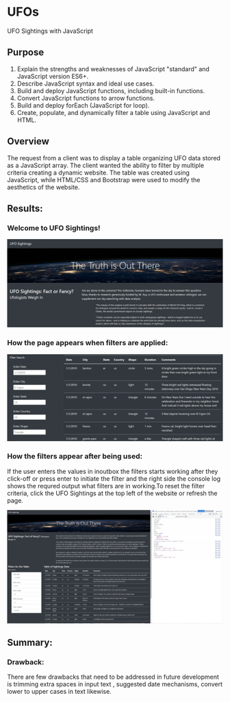 # UFOs
UFO Sightings with JavaScript

## Purpose
1. Explain the strengths and weaknesses of JavaScript "standard" and JavaScript version ES6+.
2. Describe JavaScript syntax and ideal use cases.
3. Build and deploy JavaScript functions, including built-in functions.
4. Convert JavaScript functions to arrow functions.
5. Build and deploy forEach (JavaScript for loop).
6. Create, populate, and dynamically filter a table using JavaScript and HTML.


## Overview 
The request from a client was to display a table organizing UFO data stored as a JavaScript array. The client wanted the ability to filter by multiple criteria creating a dynamic website.  The table was created using JavaScript, while HTML/CSS and Bootstrap were used to modify the aesthetics of the website. 

## Results:
### Welcome to UFO Sightings! 

![Pic 1](https://github.com/RoopaRaghav/UFOs/blob/main/static/images/top.PNG)

### How the page appears when filters are applied:
![Pic 2](https://github.com/RoopaRaghav/UFOs/blob/main/static/images/Output1.PNG)

### How the filters appear after being used: 
If the user enters the values in inoutbox the filters starts working after they click-off or press enter to initiate the filter and the right side the console log shows the requred output what filters are in working.To reset the filter criteria, click the UFO Sightings at the top left of the website or refresh the page. 

![Pic 3](https://github.com/RoopaRaghav/UFOs/blob/main/static/images/Console_Ouput.PNG)


## Summary: 

### Drawback:
There are few drawbacks that need to be addressed in future development is trimming extra spaces in input text , suggested date mechanisms, convert lower to upper cases in text likewise.

